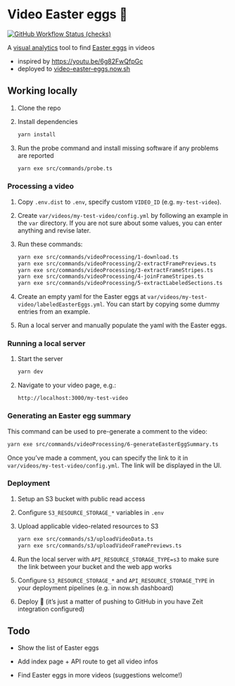 # Video Easter eggs 🔎

[![GitHub Workflow Status (checks)](https://img.shields.io/github/workflow/status/kachkaev/video-easter-eggs/Checks?label=checks)](https://github.com/kachkaev/video-easter-eggs/actions?query=workflow%3AChecks)

A [visual analytics](https://en.wikipedia.org/wiki/Visual_analytics) tool to find [Easter eggs](<https://en.wikipedia.org/wiki/Easter_egg_(media)>) in videos

- inspired by https://youtu.be/6g82FwQfpGc
- deployed to [video-easter-eggs.now.sh](https://video-easter-eggs.now.sh)

## Working locally

1.  Clone the repo

1.  Install dependencies

    ```sh
    yarn install
    ```

1.  Run the probe command and install missing software if any problems are reported

    ```sh
    yarn exe src/commands/probe.ts
    ```

### Processing a video

1.  Copy `.env.dist` to `.env`, specify custom `VIDEO_ID` (e.g. `my-test-video`).

1.  Create `var/videos/my-test-video/config.yml` by following an example in the `var` directory.
    If you are not sure about some values, you can enter anything and revise later.

1.  Run these commands:

    ```sh
    yarn exe src/commands/videoProcessing/1-download.ts
    yarn exe src/commands/videoProcessing/2-extractFramePreviews.ts
    yarn exe src/commands/videoProcessing/3-extractFrameStripes.ts
    yarn exe src/commands/videoProcessing/4-joinFrameStripes.ts
    yarn exe src/commands/videoProcessing/5-extractLabeledSections.ts
    ```

1.  Create an empty yaml for the Easter eggs at `var/videos/my-test-video/labeledEasterEggs.yml`.
    You can start by copying some dummy entries from an example.

1.  Run a local server and manually populate the yaml with the Easter eggs.

### Running a local server

1.  Start the server

    ```sh
    yarn dev
    ```

1.  Navigate to your video page, e.g.:

    ```
    http://localhost:3000/my-test-video
    ```

### Generating an Easter egg summary

This command can be used to pre-generate a comment to the video:

```sh
yarn exe src/commands/videoProcessing/6-generateEasterEggSummary.ts
```

Once you’ve made a comment, you can specify the link to it in `var/videos/my-test-video/config.yml`.
The link will be displayed in the UI.

### Deployment

1.  Setup an S3 bucket with public read access

1.  Configure `S3_RESOURCE_STORAGE_*` variables in `.env`

1.  Upload applicable video-related resources to S3

    ```sh
    yarn exe src/commands/s3/uploadVideoData.ts
    yarn exe src/commands/s3/uploadVideoFramePreviews.ts
    ```

1.  Run the local server with `API_RESOURCE_STORAGE_TYPE=s3` to make sure the link between your bucket and the web app works

1.  Configure `S3_RESOURCE_STORAGE_*` and `API_RESOURCE_STORAGE_TYPE` in your deployment pipelines (e.g. in now.sh dashboard)

1.  Deploy 🚀 (it’s just a matter of pushing to GitHub in you have Zeit integration configured)

## Todo

- Show the list of Easter eggs

- Add index page + API route to get all video infos

- Find Easter eggs in more videos (suggestions welcome!)

